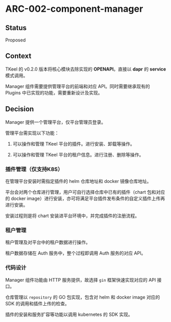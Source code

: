 # ARC-002-component-manager

## Status
Proposed

## Context
TKeel 的 v0.2.0 版本将核心模块去除实现的 **OPENAPI**。直接以 **dapr** 的 **service** 模式调用。

Manager 组件需要提供管理平台的前端和对应 API。同时需要继承现有的 Plugins 中已实现的功能，需要重新设计及实现。

## Decision
Manager 提供一个管理平台，仅平台管理员登录。

管理平台需实现以下功能：

1. 可以操作和管理 TKeel 平台的插件。进行安装、卸载等操作。

2. 可以操作和管理 TKeel 平台的租户信息。进行注册、删除等操作。

### 插件管理（仅支持K8S）
在管理平台安装时需指定插件的 helm 仓库地址和 docker 镜像仓库地址。

平台会对两个仓库进行管理，用户可自行选择仓库中已有的插件（chart 包和对应的 docker image）进行安装，亦可将满足平台插件发布条件的自定义插件上传再进行安装。

安装过程则是将 chart 安装进平台环境中，并完成插件的注册流程。

### 租户管理
租户管理及对平台中的租户数据进行操作。

租户数据存储在 Auth 服务中，整个过程即调用 Auth 服务的对应 API。

### 代码设计
Manager 组件功能由 HTTP 服务提供，故选择 `gin` 框架快速实现对应的 API 接口。

仓库管理以 `repository` 的 GO 包实现，包含对 helm 和 docker image 对应的 SDK 的调用和插件上传的检查。

插件的安装和服务扩容等功能以调用 kubernetes 的 SDK 实现。